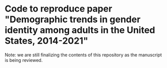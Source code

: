 # Code to reproduce paper "Demographic trends in gender identity among adults in the United States, 2014-2021"

Note: we are still finalizing the contents of this repository as the manuscript is being reviewed.

